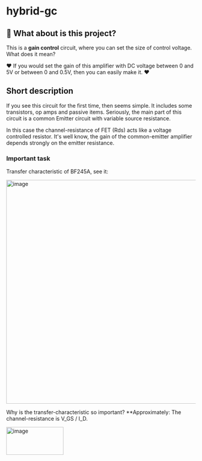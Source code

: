 # hybrid-gc

## 🚀 What about is this project? 

This is a **gain control** circuit, where you can set the size of control voltage. What does it mean? 

❤️ If you would set the gain of this amplifier with DC voltage between 0 and 5V or between 0 and 0.5V, then you can easily make it. ❤️

## Short description

If you see this circuit for the first time, then seems simple. It includes some transistors, op amps and passive items. Seriously, the main part of this circuit is a common Emitter circuit with variable source resistance.

In this case the channel-resistance of FET (Rds) acts like a voltage controlled resistor. It's well know, the gain of the common-emitter amplifier depends strongly on the emitter resistance.

### Important task

Transfer characteristic of BF245A, see it:

<img width="613" height="595" alt="image" src="https://github.com/user-attachments/assets/495e7e7e-f73b-44d9-88ac-7a5ad7d8c64e" />

Why is the transfer-characteristic so important? **Approximately: The channel-resistance is V_GS / I_D.

<img width="152" height="74" alt="image" src="https://github.com/user-attachments/assets/0647eddf-2355-4e23-a996-b777d0b1b8f6" />



